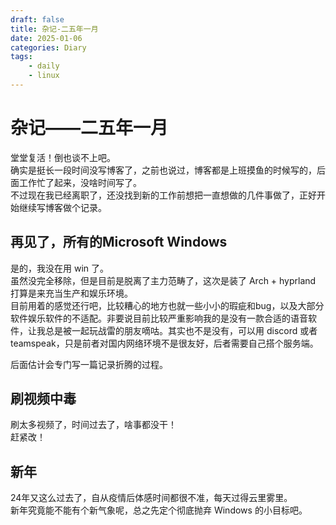 ```yaml
---
draft: false 
title: 杂记-二五年一月
date: 2025-01-06
categories: Diary
tags:
    - daily
    - linux
---
```


# 杂记——二五年一月

堂堂复活！倒也谈不上吧。  
确实是挺长一段时间没写博客了，之前也说过，博客都是上班摸鱼的时候写的，后面工作忙了起来，没啥时间写了。  
不过现在我已经离职了，还没找到新的工作前想把一直想做的几件事做了，正好开始继续写博客做个记录。

## 再见了，所有的Microsoft Windows

是的，我没在用 win 了。  
虽然没完全移除，但是目前是脱离了主力范畴了，这次是装了 Arch + hyprland 打算是来充当生产和娱乐环境。  
目前用着的感觉还行吧，比较糟心的地方也就一些小小的瑕疵和bug，以及大部分软件娱乐软件的不适配。非要说目前比较严重影响我的是没有一款合适的语音软件，让我总是被一起玩战雷的朋友嘀咕。其实也不是没有，可以用 discord 或者 teamspeak，只是前者对国内网络环境不是很友好，后者需要自己搭个服务端。

后面估计会专门写一篇记录折腾的过程。

## 刷视频中毒

刷太多视频了，时间过去了，啥事都没干！  
赶紧改！  


## 新年

24年又这么过去了，自从疫情后体感时间都很不准，每天过得云里雾里。  
新年究竟能不能有个新气象呢，总之先定个彻底抛弃 Windows 的小目标吧。